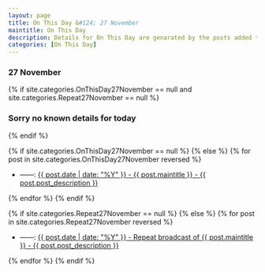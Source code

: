 ```yaml
---
layout: page
title: On This Day &#124; 27 November
maintitle: On This Day
description: Details for On This Day are genarated by the posts added to the website so the content is subject to changes/updates over time.
categories: [On This Day]
---
```


<h3>27 November</h3>

{% if site.categories.OnThisDay27November == null and site.categories.Repeat27November == null %}
  <h3>Sorry no known details for today</h3>
{% endif %}

{% if site.categories.OnThisDay27November == null %}
{% else %}
{% for post in site.categories.OnThisDay27November reversed %}
<ul>
<li> ——: <a href="{{ post.url }}">{{ post.date | date: "%Y" }} - {{ post.maintitle }} - {{ post.post_description }}</a></li>
</ul>
{% endfor %}
{% endif %}

{% if site.categories.Repeat27November == null %}
{% else %}
{% for post in site.categories.Repeat27November reversed %}
<ul>
<li> ——: <a href="{{ post.url }}">{{ post.date | date: "%Y" }} - Repeat broadcast of {{ post.maintitle }} - {{ post.post_description }}</a></li>
</ul>
{% endfor %}
{% endif %}
